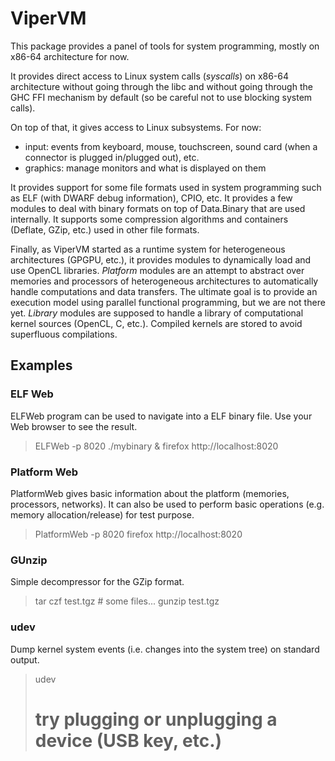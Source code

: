 # ViperVM

This package provides a panel of tools for system programming, mostly on
x86-64 architecture for now.

It provides direct access to Linux system calls (*syscalls*) on x86-64
architecture without going through the libc and without going through the
GHC FFI mechanism by default (so be careful not to use blocking system calls).

On top of that, it gives access to Linux subsystems. For now:

* input: events from keyboard, mouse, touchscreen, sound card (when a connector
  is plugged in/plugged out), etc.
* graphics: manage monitors and what is displayed on them

It provides support for some file formats used in system programming such as
ELF (with DWARF debug information), CPIO, etc. It provides a few modules to
deal with binary formats on top of Data.Binary that are used internally. It
supports some compression algorithms and containers (Deflate, GZip, etc.)
used in other file formats.

Finally, as ViperVM started as a runtime system for heterogeneous
architectures (GPGPU, etc.), it provides modules to dynamically load and use
OpenCL libraries. *Platform* modules are an attempt to abstract over
memories and processors of heterogeneous architectures to automatically
handle computations and data transfers. The ultimate goal is to provide an
execution model using parallel functional programming, but we are not there
yet. *Library* modules are supposed to handle a library of computational
kernel sources (OpenCL, C, etc.). Compiled kernels are stored to avoid
superfluous compilations.

## Examples

### ELF Web

ELFWeb program can be used to navigate into a ELF binary file. Use your Web
browser to see the result.

> ELFWeb -p 8020 ./mybinary &
> firefox http://localhost:8020

### Platform Web

PlatformWeb gives basic information about the platform (memories, processors,
networks). It can also be used to perform basic operations (e.g. memory
allocation/release) for test purpose.

> PlatformWeb -p 8020
> firefox http://localhost:8020

### GUnzip

Simple decompressor for the GZip format.

> tar czf test.tgz # some files...
> gunzip test.tgz


### udev

Dump kernel system events (i.e. changes into the system tree) on standard output.

> udev
> # try plugging or unplugging a device (USB key, etc.)
